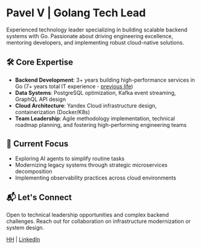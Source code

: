 # Pavel V | Golang Tech Lead

Experienced technology leader specializing in building scalable backend systems with Go. Passionate about driving engineering excellence, mentoring developers, and implementing robust cloud-native solutions.

## 🛠️ Core Expertise
- **Backend Development**: 3+ years building high-performance services in Go (7+ years total IT experience - [previous life](https://github.com/p-12s))
- **Data Systems**: PostgreSQL optimization, Kafka event streaming, GraphQL API design
- **Cloud Architecture**: Yandex Cloud infrastructure design, containerization (Docker/K8s)
- **Team Leadership**: Agile methodology implementation, technical roadmap planning, and fostering high-performing engineering teams

## 🔭 Current Focus
- Exploring AI agents to simplify routine tasks
- Modernizing legacy systems through strategic microservices decomposition
- Implementing observability practices across cloud environments

## 📬 Let's Connect
Open to technical leadership opportunities and complex backend challenges. Reach out for collaboration on infrastructure modernization or system design.

 [HH](https://hh.ru/resume/cc3489f0ff07751efe0039ed1f644367567676) | [LinkedIn](https://www.linkedin.com/in/p12s)  
